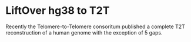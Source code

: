 # LiftOver hg38 to T2T

Recently the Telomere-to-Telomere consoritum published a complete T2T  reconstruction of a human genome with the exception of 5 gaps.
